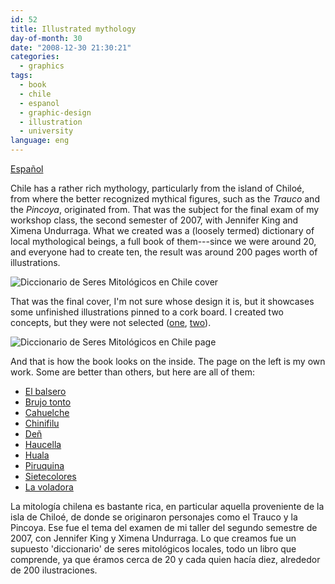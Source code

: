 ```yaml
---
id: 52
title: Illustrated mythology
day-of-month: 30
date: "2008-12-30 21:30:21"
categories:
  - graphics
tags:
  - book
  - chile
  - espanol
  - graphic-design
  - illustration
  - university
language: eng
---
```


[Español](/2008/12/illustrated-mythology/#language)

Chile has a rather rich mythology, particularly from the island of Chiloé, from where the better recognized mythical figures, such as the _Trauco_ and the _Pincoya_, originated from. That was the subject for the final exam of my workshop class, the second semester of 2007, with Jennifer King and Ximena Undurraga. What we created was a (loosely termed) dictionary of local mythological beings, a full book of them---since we were around 20, and everyone had to create ten, the result was around 200 pages worth of illustrations.

![Diccionario de Seres Mitológicos en Chile cover](/files/2008/12-illustrated-mythology/mitoscover.jpg "Diccionario de Seres Mitológicos en Chile cover")

That was the final cover, I'm not sure whose design it is, but it showcases some unfinished illustrations pinned to a cork board. I created two concepts, but they were not selected ([one](//piclog.agj.cl/index.php?showimage=34), [two](//piclog.agj.cl/index.php?showimage=35)).

![Diccionario de Seres Mitológicos en Chile page](/files/2008/12-illustrated-mythology/mitospage.jpg "Diccionario de Seres Mitológicos en Chile page")

And that is how the book looks on the inside. The page on the left is my own work. Some are better than others, but here are all of them:

- [El balsero](//piclog.agj.cl/index.php?showimage=24)
- [Brujo tonto](//piclog.agj.cl/index.php?showimage=25)
- [Cahuelche](//piclog.agj.cl/index.php?showimage=26)
- [Chinifilu](//piclog.agj.cl/index.php?showimage=27)
- [Deñ](//piclog.agj.cl/index.php?showimage=28)
- [Haucella](//piclog.agj.cl/index.php?showimage=29)
- [Huala](//piclog.agj.cl/index.php?showimage=30)
- [Piruquina](//piclog.agj.cl/index.php?showimage=31)
- [Sietecolores](//piclog.agj.cl/index.php?showimage=32)
- [La voladora](//piclog.agj.cl/index.php?showimage=33)

<!-- more -->

<language-break />

La mitología chilena es bastante rica, en particular aquella proveniente de la isla de Chiloé, de donde se originaron personajes como el Trauco y la Pincoya. Ese fue el tema del examen de mi taller del segundo semestre de 2007, con Jennifer King y Ximena Undurraga. Lo que creamos fue un supuesto 'diccionario' de seres mitológicos locales, todo un libro que comprende, ya que éramos cerca de 20 y cada quien hacía diez, alrededor de 200 ilustraciones.
